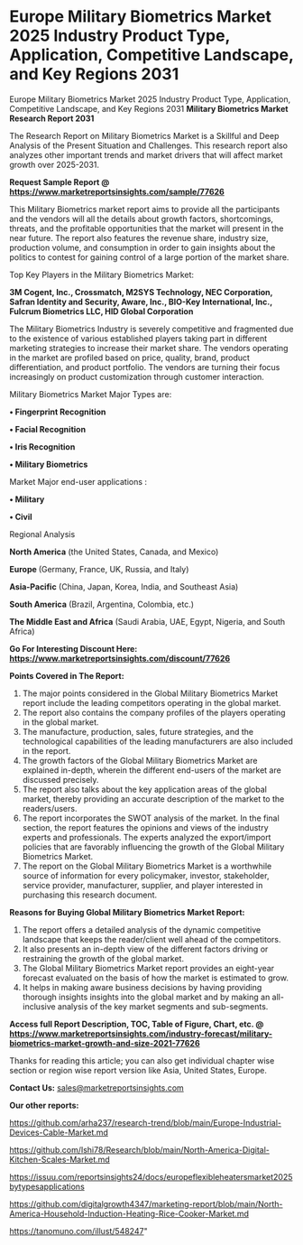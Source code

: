 # Europe Military Biometrics Market 2025 Industry Product Type, Application, Competitive Landscape, and Key Regions 2031
Europe Military Biometrics Market 2025 Industry Product Type, Application, Competitive Landscape, and Key Regions 2031
<strong>Military Biometrics Market Research Report 2031</strong>

The Research Report on Military Biometrics Market is a Skillful and Deep Analysis of the Present Situation and Challenges. This research report also analyzes other important trends and market drivers that will affect market growth over 2025-2031.

<strong>Request Sample Report @ <a href=https://www.marketreportsinsights.com/sample/77626>https://www.marketreportsinsights.com/sample/77626</a></strong>

This Military Biometrics market report aims to provide all the participants and the vendors will all the details about growth factors, shortcomings, threats, and the profitable opportunities that the market will present in the near future. The report also features the revenue share, industry size, production volume, and consumption in order to gain insights about the politics to contest for gaining control of a large portion of the market share.

Top Key Players in the Military Biometrics Market:

<strong>3M Cogent, Inc., Crossmatch, M2SYS Technology, NEC Corporation, Safran Identity and Security, Aware, Inc., BIO-Key International, Inc., Fulcrum Biometrics LLC, HID Global Corporation</strong>

The Military Biometrics Industry is severely competitive and fragmented due to the existence of various established players taking part in different marketing strategies to increase their market share. The vendors operating in the market are profiled based on price, quality, brand, product differentiation, and product portfolio. The vendors are turning their focus increasingly on product customization through customer interaction.

Military Biometrics Market Major Types are:

<strong>• Fingerprint Recognition

• Facial Recognition

• Iris Recognition

• Military Biometrics</strong>

Market Major end-user applications :

<strong>• Military

• Civil</strong>

Regional Analysis

</u><strong><b>North America</b></strong> (the United States, Canada, and Mexico)

<strong><b>Europe </b></strong>(Germany, France, UK, Russia, and Italy)

<strong><b>Asia-Pacific</b></strong> (China, Japan, Korea, India, and Southeast Asia)

<strong><b>South America</b></strong> (Brazil, Argentina, Colombia, etc.)

<strong><b>The Middle East and Africa</b></strong> (Saudi Arabia, UAE, Egypt, Nigeria, and South Africa)

<strong>Go For Interesting Discount Here: <a href=https://www.marketreportsinsights.com/discount/77626>https://www.marketreportsinsights.com/discount/77626</a></strong>

<strong>Points Covered in The Report:</strong>
<ol>
  <li>The major points considered in the Global Military Biometrics Market report include the leading competitors operating in the global market.</li>
  <li>The report also contains the company profiles of the players operating in the global market.</li>
  <li>The manufacture, production, sales, future strategies, and the technological capabilities of the leading manufacturers are also included in the report.</li>
  <li>The growth factors of the Global Military Biometrics Market are explained in-depth, wherein the different end-users of the market are discussed precisely.</li>
  <li>The report also talks about the key application areas of the global market, thereby providing an accurate description of the market to the readers/users.</li>
  <li>The report incorporates the SWOT analysis of the market. In the final section, the report features the opinions and views of the industry experts and professionals. The experts analyzed the export/import policies that are favorably influencing the growth of the Global Military Biometrics Market.</li>
  <li>The report on the Global Military Biometrics Market is a worthwhile source of information for every policymaker, investor, stakeholder, service provider, manufacturer, supplier, and player interested in purchasing this research document.</li>
</ol>
<strong>Reasons for Buying Global Military Biometrics Market Report:</strong>

<ol>
  <li>The report offers a detailed analysis of the dynamic competitive landscape that keeps the reader/client well ahead of the competitors.</li>
  <li>It also presents an in-depth view of the different factors driving or restraining the growth of the global market.</li>
  <li>The Global Military Biometrics Market report provides an eight-year forecast evaluated on the basis of how the market is estimated to grow.</li>
  <li>It helps in making aware business decisions by having providing thorough insights insights into the global market and by making an all-inclusive analysis of the key market segments and sub-segments.</li>
</ol>
<strong>Access full Report Description, TOC, Table of Figure, Chart, etc. @ <a href=https://www.marketreportsinsights.com/industry-forecast/military-biometrics-market-growth-and-size-2021-77626>https://www.marketreportsinsights.com/industry-forecast/military-biometrics-market-growth-and-size-2021-77626</a></strong>


Thanks for reading this article; you can also get individual chapter wise section or region wise report version like Asia, United States, Europe.

<strong>Contact Us:</strong>
sales@marketreportsinsights.com

<strong>Our other reports:</strong>

<a href=https://github.com/arha237/research-trend/blob/main/Europe-Industrial-Devices-Cable-Market.md>https://github.com/arha237/research-trend/blob/main/Europe-Industrial-Devices-Cable-Market.md</a>

<a href=https://github.com/Ishi78/Research/blob/main/North-America-Digital-Kitchen-Scales-Market.md>https://github.com/Ishi78/Research/blob/main/North-America-Digital-Kitchen-Scales-Market.md</a>

<a href=https://issuu.com/reportsinsights24/docs/europeflexibleheatersmarket2025bytypesapplications>https://issuu.com/reportsinsights24/docs/europeflexibleheatersmarket2025bytypesapplications</a>

<a href=https://github.com/digitalgrowth4347/marketing-report/blob/main/North-America-Household-Induction-Heating-Rice-Cooker-Market.md>https://github.com/digitalgrowth4347/marketing-report/blob/main/North-America-Household-Induction-Heating-Rice-Cooker-Market.md</a>

<a href=https://tanomuno.com/illust/548247>https://tanomuno.com/illust/548247</a>"
